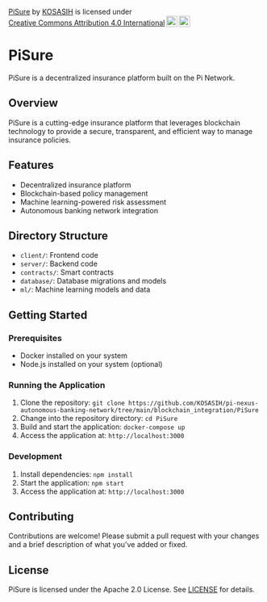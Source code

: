 <p xmlns:cc="http://creativecommons.org/ns#" xmlns:dct="http://purl.org/dc/terms/"><a property="dct:title" rel="cc:attributionURL" href="https://github.com/KOSASIH/pi-nexus-autonomous-banking-network/tree/main/blockchain_integration/PiSure">PiSure</a> by <a rel="cc:attributionURL dct:creator" property="cc:attributionName" href="https://www.linkedin.com/in/kosasih-81b46b5a">KOSASIH</a> is licensed under <a href="https://creativecommons.org/licenses/by/4.0/?ref=chooser-v1" target="_blank" rel="license noopener noreferrer" style="display:inline-block;">Creative Commons Attribution 4.0 International<img style="height:22px!important;margin-left:3px;vertical-align:text-bottom;" src="https://mirrors.creativecommons.org/presskit/icons/cc.svg?ref=chooser-v1" alt=""><img style="height:22px!important;margin-left:3px;vertical-align:text-bottom;" src="https://mirrors.creativecommons.org/presskit/icons/by.svg?ref=chooser-v1" alt=""></a></p>

# PiSure

PiSure is a decentralized insurance platform built on the Pi Network.

## Overview

PiSure is a cutting-edge insurance platform that leverages blockchain technology to provide a secure, transparent, and efficient way to manage insurance policies.

## Features

* Decentralized insurance platform
* Blockchain-based policy management
* Machine learning-powered risk assessment
* Autonomous banking network integration

## Directory Structure

* `client/`: Frontend code
* `server/`: Backend code
* `contracts/`: Smart contracts
* `database/`: Database migrations and models
* `ml/`: Machine learning models and data

## Getting Started

### Prerequisites

* Docker installed on your system
* Node.js installed on your system (optional)

### Running the Application

1. Clone the repository: `git clone https://github.com/KOSASIH/pi-nexus-autonomous-banking-network/tree/main/blockchain_integration/PiSure`
2. Change into the repository directory: `cd PiSure`
3. Build and start the application: `docker-compose up`
4. Access the application at: `http://localhost:3000`

### Development

1. Install dependencies: `npm install`
2. Start the application: `npm start`
3. Access the application at: `http://localhost:3000`

## Contributing

Contributions are welcome! Please submit a pull request with your changes and a brief description of what you've added or fixed.

## License

PiSure is licensed under the Apache 2.0 License. See [LICENSE](LICENSE) for details.
